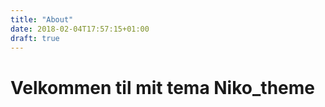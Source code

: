 ```yaml
---
title: "About"
date: 2018-02-04T17:57:15+01:00
draft: true
---
```


<h1>Velkommen til mit tema Niko_theme </h1>